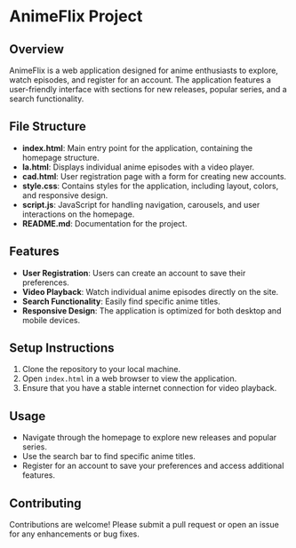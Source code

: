 # AnimeFlix Project

## Overview
AnimeFlix is a web application designed for anime enthusiasts to explore, watch episodes, and register for an account. The application features a user-friendly interface with sections for new releases, popular series, and a search functionality.

## File Structure
- **index.html**: Main entry point for the application, containing the homepage structure.
- **la.html**: Displays individual anime episodes with a video player.
- **cad.html**: User registration page with a form for creating new accounts.
- **style.css**: Contains styles for the application, including layout, colors, and responsive design.
- **script.js**: JavaScript for handling navigation, carousels, and user interactions on the homepage.
- **README.md**: Documentation for the project.

## Features
- **User Registration**: Users can create an account to save their preferences.
- **Video Playback**: Watch individual anime episodes directly on the site.
- **Search Functionality**: Easily find specific anime titles.
- **Responsive Design**: The application is optimized for both desktop and mobile devices.

## Setup Instructions
1. Clone the repository to your local machine.
2. Open `index.html` in a web browser to view the application.
3. Ensure that you have a stable internet connection for video playback.

## Usage
- Navigate through the homepage to explore new releases and popular series.
- Use the search bar to find specific anime titles.
- Register for an account to save your preferences and access additional features.

## Contributing
Contributions are welcome! Please submit a pull request or open an issue for any enhancements or bug fixes.